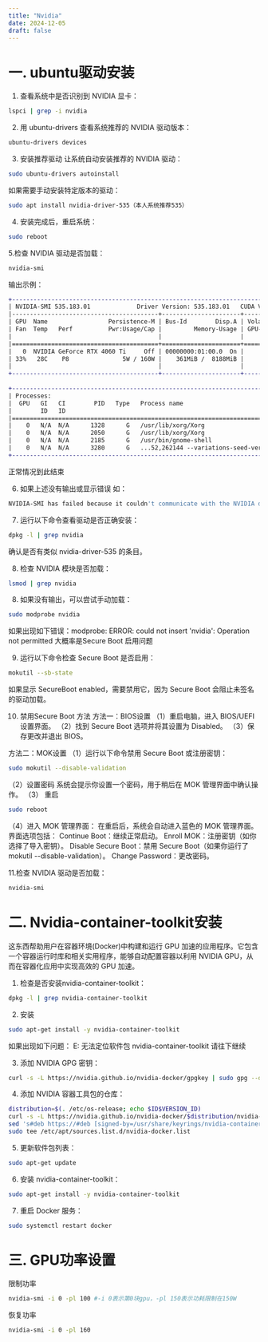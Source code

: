 ```yaml
---
title: "Nvidia"
date: 2024-12-05
draft: false
---
```


# 一. ubuntu驱动安装
1. 查看系统中是否识别到 NVIDIA 显卡：

```bash
lspci | grep -i nvidia
```
2. 用 ubuntu-drivers 查看系统推荐的 NVIDIA 驱动版本：

```bash
ubuntu-drivers devices
```
3. 安装推荐驱动
让系统自动安装推荐的 NVIDIA 驱动：

```bash
sudo ubuntu-drivers autoinstall
```
如果需要手动安装特定版本的驱动：

```bash
sudo apt install nvidia-driver-535（本人系统推荐535）
```
4. 安装完成后，重启系统：

```bash
sudo reboot
```
5.检查 NVIDIA 驱动是否加载：

```bash
nvidia-smi
```

输出示例：
```diff
+---------------------------------------------------------------------------------------+
| NVIDIA-SMI 535.183.01             Driver Version: 535.183.01   CUDA Version: 12.2     |
|-----------------------------------------+----------------------+----------------------+
| GPU  Name                 Persistence-M | Bus-Id        Disp.A | Volatile Uncorr. ECC |
| Fan  Temp   Perf          Pwr:Usage/Cap |         Memory-Usage | GPU-Util  Compute M. |
|                                         |                      |               MIG M. |
|=========================================+======================+======================|
|   0  NVIDIA GeForce RTX 4060 Ti     Off | 00000000:01:00.0  On |                  N/A |
| 33%   28C    P8               5W / 160W |    361MiB /  8188MiB |      9%      Default |
|                                         |                      |                  N/A |
+-----------------------------------------+----------------------+----------------------+
                                                                                         
+---------------------------------------------------------------------------------------+
| Processes:                                                                            |
|  GPU   GI   CI        PID   Type   Process name                            GPU Memory |
|        ID   ID                                                             Usage      |
|=======================================================================================|
|    0   N/A  N/A      1328      G   /usr/lib/xorg/Xorg                           53MiB |
|    0   N/A  N/A      2050      G   /usr/lib/xorg/Xorg                          147MiB |
|    0   N/A  N/A      2185      G   /usr/bin/gnome-shell                         89MiB |
|    0   N/A  N/A      3280      G   ...52,262144 --variations-seed-version       52MiB |
+---------------------------------------------------------------------------------------+
```
正常情况到此结束

6. 如果上述没有输出或显示错误
如：
```bash
NVIDIA-SMI has failed because it couldn't communicate with the NVIDIA driver. Make sure that the latest NVIDIA driver is installed and running.
```
7. 运行以下命令查看驱动是否正确安装：

```bash
dpkg -l | grep nvidia
```
确认是否有类似 nvidia-driver-535 的条目。

8. 检查 NVIDIA 模块是否加载：

```bash
lsmod | grep nvidia
```
8. 如果没有输出，可以尝试手动加载：

```bash
sudo modprobe nvidia
```
如果出现如下错误：modprobe: ERROR: could not insert 'nvidia': Operation not permitted
大概率是Secure Boot 启用问题

9. 运行以下命令检查 Secure Boot 是否启用：

```bash
mokutil --sb-state
```
如果显示 SecureBoot enabled，需要禁用它，因为 Secure Boot 会阻止未签名的驱动加载。


10. 禁用Secure Boot 方法
方法一：BIOS设置
（1）重启电脑，进入 BIOS/UEFI 设置界面。
（2）找到 Secure Boot 选项并将其设置为 Disabled。
（3）保存更改并退出 BIOS。

方法二：MOK设置
（1）运行以下命令禁用 Secure Boot 或注册密钥：

```bash
sudo mokutil --disable-validation
```
（2）设置密码
系统会提示你设置一个密码，用于稍后在 MOK 管理界面中确认操作。
（3） 重启
```bash
sudo reboot
```
（4）进入 MOK 管理界面： 
在重启后，系统会自动进入蓝色的 MOK 管理界面。界面选项包括：
Continue Boot：继续正常启动。
Enroll MOK：注册密钥（如你选择了导入密钥）。
Disable Secure Boot：禁用 Secure Boot（如果你运行了 mokutil --disable-validation）。
Change Password：更改密码。

11.检查 NVIDIA 驱动是否加载：

```bash
nvidia-smi
```

# 二. Nvidia-container-toolkit安装

这东西帮助用户在容器环境(Docker)中构建和运行 GPU 加速的应用程序。它包含一个容器运行时库和相关实用程序，能够自动配置容器以利用 NVIDIA GPU，从而在容器化应用中实现高效的 GPU 加速。

1. 检查是否安装nvidia-container-toolkit：

```bash
dpkg -l | grep nvidia-container-toolkit
```

2. 安装
```bash
sudo apt-get install -y nvidia-container-toolkit
```

如果出现如下问题：
E: 无法定位软件包 nvidia-container-toolkit
请往下继续

3. 添加 NVIDIA GPG 密钥：

```bash
curl -s -L https://nvidia.github.io/nvidia-docker/gpgkey | sudo gpg --dearmor -o /usr/share/keyrings/nvidia-container-toolkit-keyring.gpg
```

4. 添加 NVIDIA 容器工具包的仓库：
```bash
distribution=$(. /etc/os-release; echo $ID$VERSION_ID)
curl -s -L https://nvidia.github.io/nvidia-docker/$distribution/nvidia-docker.list |
sed 's#deb https://#deb [signed-by=/usr/share/keyrings/nvidia-container-toolkit-keyring.gpg] https://#g' |
sudo tee /etc/apt/sources.list.d/nvidia-docker.list
```

5. 更新软件包列表：
```bash
sudo apt-get update
```
6. 安装 nvidia-container-toolkit：
```bash
sudo apt-get install -y nvidia-container-toolkit
```
7. 重启 Docker 服务：
```bash
sudo systemctl restart docker
```

# 三. GPU功率设置

限制功率
```bash
nvidia-smi -i 0 -pl 100 #-i 0表示第0块gpu，-pl 150表示功耗限制在150W
```

恢复功率
```bash
nvidia-smi -i 0 -pl 160
```
